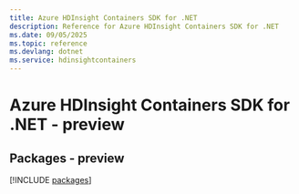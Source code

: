```yaml
---
title: Azure HDInsight Containers SDK for .NET
description: Reference for Azure HDInsight Containers SDK for .NET
ms.date: 09/05/2025
ms.topic: reference
ms.devlang: dotnet
ms.service: hdinsightcontainers
---
```

# Azure HDInsight Containers SDK for .NET - preview
## Packages - preview
[!INCLUDE [packages](hdinsight-containers-index.md)]